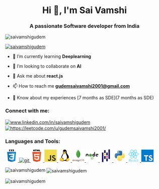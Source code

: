 <h1 align="center">Hi 👋, I'm Sai Vamshi</h1>
<h3 align="center">A passionate Software developer from India</h3>

<p align="left"> <img src="https://komarev.com/ghpvc/?username=saivamshigudem&label=Profile%20views&color=0e75b6&style=flat" alt="saivamshigudem" /> </p>

<p align="left"> <a href="https://github.com/ryo-ma/github-profile-trophy"><img src="https://github-profile-trophy.vercel.app/?username=saivamshigudem" alt="saivamshigudem" /></a> </p>

- 🌱 I’m currently learning **Deeplearning**

- 👯 I’m looking to collaborate on **AI**

- 💬 Ask me about **react.js**

- 📫 How to reach me **gudemsaivamshi2001@gmail.com**

- 📄 Know about my experiences [7 months as SDE](7 months as SDE)

<h3 align="left">Connect with me:</h3>
<p align="left">
<a href="https://linkedin.com/in/www.linkedin.com/in/saivamshigudem" target="blank"><img align="center" src="https://raw.githubusercontent.com/rahuldkjain/github-profile-readme-generator/master/src/images/icons/Social/linked-in-alt.svg" alt="www.linkedin.com/in/saivamshigudem" height="30" width="40" /></a>
<a href="https://www.leetcode.com/https://leetcode.com/u/gudemsaivamshi2001/" target="blank"><img align="center" src="https://raw.githubusercontent.com/rahuldkjain/github-profile-readme-generator/master/src/images/icons/Social/leet-code.svg" alt="https://leetcode.com/u/gudemsaivamshi2001/" height="30" width="40" /></a>
</p>

<h3 align="left">Languages and Tools:</h3>
<p align="left"> <a href="https://www.w3schools.com/css/" target="_blank" rel="noreferrer"> <img src="https://raw.githubusercontent.com/devicons/devicon/master/icons/css3/css3-original-wordmark.svg" alt="css3" width="40" height="40"/> </a> <a href="https://git-scm.com/" target="_blank" rel="noreferrer"> <img src="https://www.vectorlogo.zone/logos/git-scm/git-scm-icon.svg" alt="git" width="40" height="40"/> </a> <a href="https://www.w3.org/html/" target="_blank" rel="noreferrer"> <img src="https://raw.githubusercontent.com/devicons/devicon/master/icons/html5/html5-original-wordmark.svg" alt="html5" width="40" height="40"/> </a> <a href="https://developer.mozilla.org/en-US/docs/Web/JavaScript" target="_blank" rel="noreferrer"> <img src="https://raw.githubusercontent.com/devicons/devicon/master/icons/javascript/javascript-original.svg" alt="javascript" width="40" height="40"/> </a> <a href="https://www.linux.org/" target="_blank" rel="noreferrer"> <img src="https://raw.githubusercontent.com/devicons/devicon/master/icons/linux/linux-original.svg" alt="linux" width="40" height="40"/> </a> <a href="https://www.mongodb.com/" target="_blank" rel="noreferrer"> <img src="https://raw.githubusercontent.com/devicons/devicon/master/icons/mongodb/mongodb-original-wordmark.svg" alt="mongodb" width="40" height="40"/> </a> <a href="https://nodejs.org" target="_blank" rel="noreferrer"> <img src="https://raw.githubusercontent.com/devicons/devicon/master/icons/nodejs/nodejs-original-wordmark.svg" alt="nodejs" width="40" height="40"/> </a> <a href="https://pandas.pydata.org/" target="_blank" rel="noreferrer"> <img src="https://raw.githubusercontent.com/devicons/devicon/2ae2a900d2f041da66e950e4d48052658d850630/icons/pandas/pandas-original.svg" alt="pandas" width="40" height="40"/> </a> <a href="https://www.python.org" target="_blank" rel="noreferrer"> <img src="https://raw.githubusercontent.com/devicons/devicon/master/icons/python/python-original.svg" alt="python" width="40" height="40"/> </a> <a href="https://reactjs.org/" target="_blank" rel="noreferrer"> <img src="https://raw.githubusercontent.com/devicons/devicon/master/icons/react/react-original-wordmark.svg" alt="react" width="40" height="40"/> </a> <a href="https://www.typescriptlang.org/" target="_blank" rel="noreferrer"> <img src="https://raw.githubusercontent.com/devicons/devicon/master/icons/typescript/typescript-original.svg" alt="typescript" width="40" height="40"/> </a> </p>

<p><img align="left" src="https://github-readme-stats.vercel.app/api/top-langs?username=saivamshigudem&show_icons=true&locale=en&layout=compact" alt="saivamshigudem" /></p>

<p>&nbsp;<img align="center" src="https://github-readme-stats.vercel.app/api?username=saivamshigudem&show_icons=true&locale=en" alt="saivamshigudem" /></p>

<p><img align="center" src="https://github-readme-streak-stats.herokuapp.com/?user=saivamshigudem&" alt="saivamshigudem" /></p>

<!---
saivamshigudem/saivamshigudem is a ✨ special ✨ repository because its `README.md` (this file) appears on your GitHub profile.
You can click the Preview link to take a look at your changes.
--->
